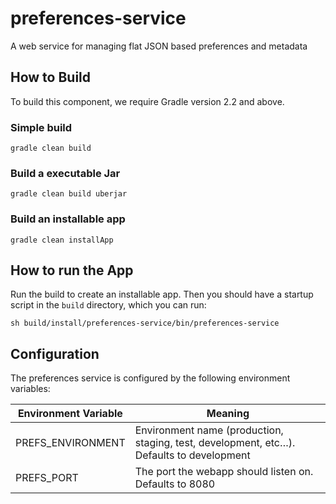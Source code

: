 preferences-service
===================

A web service for managing flat JSON based preferences and metadata

## How to Build
To build this component, we require Gradle version 2.2 and above.


### Simple build
```
gradle clean build
```

### Build a executable Jar
```
gradle clean build uberjar
```

### Build an installable app
```
gradle clean installApp
```

## How to run the App
Run the build to create an installable app. Then you should have a startup script in the ```build``` directory, which you can run:
```
sh build/install/preferences-service/bin/preferences-service
```


Configuration
-------------

The preferences service is configured by the following environment variables:

Environment Variable  | Meaning
----------------------|-----------------------------------------------------------------
PREFS_ENVIRONMENT     | Environment name (production, staging, test, development, etc…). Defaults to development
PREFS_PORT            | The port the webapp should listen on. Defaults to 8080
